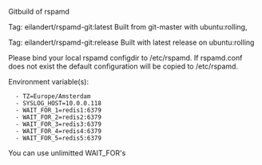 Gitbuild of rspamd

Tag: eilandert/rspamd-git:latest
Built from git-master with ubuntu:rolling,

Tag: eilandert/rspamd-git:release
Built with latest release on ubuntu:rolling

Please bind your local rspamd configdir to /etc/rspamd. If rspamd.conf does not exist the default configuration will be copied to /etc/rspamd.

Environment variable(s): 

      - TZ=Europe/Amsterdam
      - SYSLOG_HOST=10.0.0.118
      - WAIT_FOR_1=redis1:6379
      - WAIT_FOR_2=redis2:6379
      - WAIT_FOR_3=redis3:6379
      - WAIT_FOR_4=redis4:6379
      - WAIT_FOR_5=redis5:6379

You can use unlimitted WAIT_FOR's
